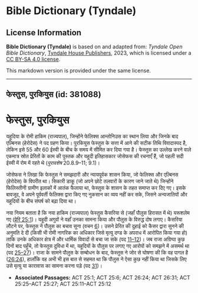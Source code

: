 # Bible Dictionary (Tyndale)

## License Information

**Bible Dictionary (Tyndale)** is based on and adapted from: _Tyndale Open Bible Dictionary_, [Tyndale House Publishers](https://tyndaleopenresources.com/), 2023, which is licensed under a [CC BY-SA 4.0 license](https://creativecommons.org/licenses/by-sa/4.0/legalcode.en).

This markdown version is provided under the same license.



--------------------------------

## फेस्तुस, पुरकियुस (id: 381088)

फेस्तुस, पुरकियुस
=================

यहूदिया के रोमी हाकिम (राज्यपाल), जिन्होंने फेलिक्स आन्तोनिउस का स्थान लिया और जिनके बाद एल्बिनस (हेरोदेस) ने पद ग्रहण किया। पुरकियुस फेस्तुस के सत्ता में आने की सटीक तिथि विवादास्पद है, लेकिन इसे 55 और 60 ईस्वी के बीच के समय में सीमित कर दिया गया है। फेस्तुस का उल्लेख करने वाले एकमात्र स्रोत प्रेरितों के काम की पुस्तक और यहूदी इतिहासकार जोसेफस की रचनाएँ हैं, जो पहली सदी ईस्वी में रोम में रहते थे (*पुरावशेष* 20\.8\.9–11; 9\.1\)।

जोसेफस ने लिखा कि फेस्तुस ने समझदारी और न्यायपूर्वक शासन किया, जो फेलिक्स और एल्बिनस (हेरोदेस) के विपरीत था। सिकारी डाकू (जो अपने छोटे तलवारों के कारण जाने जाते थे) जिन्होंने फिलिस्तीनी ग्रामीण इलाकों में आतंक फैलाया था, फेस्तुस के शासन के तहत समाप्त कर दिए गए। इसके बावजूद, वे अपने पूर्ववर्ती फेलिक्स द्वारा किए गए नुकसान का व्यय नहीं कर सके, जिसने अन्यजातियों और यहूदियों के बीच संघर्ष को बढ़ा दिया था।

नया नियम बताता है कि नया हाकिम (राज्यपाल) फेस्तुस कैसरिया से (जहाँ पौलुस हिरासत में थे) यरूशलेम गए ([प्रेरि 25:1](https://ref.ly/Acts25:1))। यहूदी अगुवों ने वहाँ उनका सामना किया और पौलुस के विरुद्ध दोष लगाए। कैसरिया लौटने पर, फेस्तुस ने पौलुस का बचाव सुना (वचन [6](https://ref.ly/Acts25:6))। उसने प्रेरित की दुहाई को कैसर द्वारा सुनने की अनुमति दे दी (किसी भी रोमी नागरिक का अधिकार जिसे मृत्यु दण्ड के अपराध में आरोपित किया गया हो) ताकि उनके अधिकार क्षेत्र में और धार्मिक विवादों से बचा जा सके (पद [11–12](https://ref.ly/Acts25:11-Acts25:12))। जब राजा अग्रिप्पा कुछ दिनों बाद पहुँचे, तो फेस्तुस दुविधा में था, यहूदियों के पौलुस पर लगाए गए आरोपों को समझने में असमर्थ था (पद [25–27](https://ref.ly/Acts25:25-Acts25:27))। राजा के सामने पौलुस के सम्बोधन के बाद, फेस्तुस ने जोर से घोषणा की कि वह पागल है ([26:24](https://ref.ly/Acts26:24)), हालाँकि वह अभी भी इस बात से सहमत था कि पौलुस ने ऐसा कुछ नहीं किया था जिसके लिए उसे मृत्यु या कारावास का सामना करना पड़े (पद [31](https://ref.ly/Acts26:31))।

* **Associated Passages:** ACT 25:1; ACT 25:6; ACT 26:24; ACT 26:31; ACT 25:25–ACT 25:27; ACT 25:11–ACT 25:12

